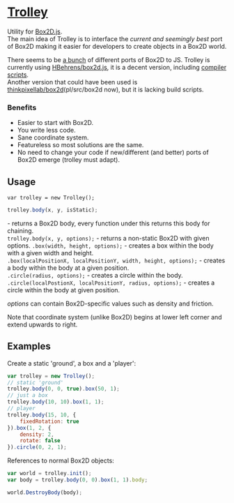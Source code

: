 [Trolley](http://eirikb.github.com/trolley)
===

Utility for [Box2D.js](https://github.com/HBehrens/box2d.js).  
The main idea of Trolley is to interface the _current and seemingly best_ port of Box2D making it easier for developers to create objects in a Box2D world.

There seems to be [a bunch](http://gamedev.stackexchange.com/questions/7765/are-there-any-alternative-js-ports-of-box2d) of different ports of Box2D to JS.
Trolley is currently using [HBehrens/box2d.js](https://github.com/HBehrens/box2d.js), it is a decent version, including [compiler scripts](https://github.com/HBehrens/box2d.js/blob/master/build.sh).  
Another version that could have been used is [thinkpixellab/box2d](https://github.com/thinkpixellab/pl/tree/master/src/box2d)(pl/src/box2d now), but it is lacking build scripts.

### Benefits

*  Easier to start with Box2D.
*  You write less code.
*  Sane coordinate system.
*  Featureless so most solutions are the same.
*  No need to change your code if new/different (and better) ports of Box2D emerge (trolley must adapt).

Usage
---

```var trolley = new Trolley();```
```JavaScript
trolley.body(x, y, isStatic);
```
 _-_ returns a Box2D body, every function under this returns this body for chaining.  
```trolley.body(x, y, options);```  _-_ returns a non-static Box2D with given options.
```.box(width, height, options);```  _-_ creates a box within the body with a given width and height.  
```.box(localPositionX, localPositionY, width, height, options);```  _-_ creates a body within the body at a given position.  
```.circle(radius, options);```  _-_ creates a circle within the body.   
```.circle(localPostionX, localPositionY, radius, options);``` _-_ creates a circle within the body at given position.  

_options_ can contain Box2D-specific values such as density and friction.

Note that coordinate system (unlike Box2D) begins at lower left corner and extend upwards to right.

Examples
---

Create a static 'ground', a box and a 'player':

```JavaScript
var trolley = new Trolley();
// static 'ground'
trolley.body(0, 0, true).box(50, 1);
// just a box
trolley.body(10, 10).box(1, 1);
// player
trolley.body(15, 10, {
    fixedRotation: true
}).box(1, 2, {
    density: 2,
    rotate: false
}).circle(0, 2, 1);
```

References to normal Box2D objects:

```JavaScript
var world = trolley.init();
var body = trolley.body(0, 0).box(1, 1).body;

world.DestroyBody(body);
```
